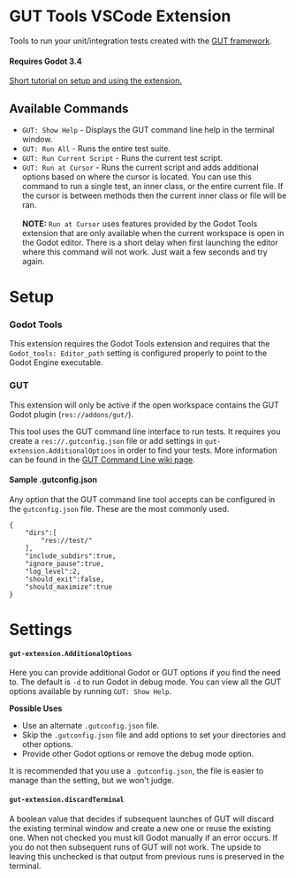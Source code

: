 # GUT Tools VSCode Extension
Tools to run your unit/integration tests created with the [GUT framework](https://github.com/bitwes/Gut/).

#### Requires Godot 3.4

[Short tutorial on setup and using the extension.](https://youtu.be/pqcA8A52CMs)
## Available Commands
* `GUT: Show Help` - Displays the GUT command line help in the terminal window.
* `GUT: Run All` - Runs the entire test suite.
* `GUT: Run Current Script` - Runs the current test script.
* `GUT: Run at Cursor` - Runs the current script and adds additional options based on where the cursor is located.  You can use this command to run a single test, an inner class, or the entire current file.  If the cursor is between methods then the current inner class or file will be ran.<br/><br/>
__NOTE:__ `Run at Cursor` uses features provided by the Godot Tools extension that are only available when the current workspace is open in the Godot editor.  There is a short delay when first launching the editor where this command will not work.  Just wait a few seconds and try again.

# Setup
### Godot Tools
This extension requires the Godot Tools extension and requires that the `Godot_tools: Editor_path` setting is configured properly to point to the Godot Engine executable.

### GUT
This extension will only be active if the open workspace contains the GUT Godot plugin (`res://addons/gut/`).

This tool uses the GUT command line interface to run tests.  It requires you create a `res://.gutconfig.json` file or add settings in `gut-extension.AdditionalOptions` in order to find your tests.  More information can be found in the [GUT Command Line wiki page](https://github.com/bitwes/Gut/wiki/Command-Line).

#### Sample .gutconfig.json
Any option that the GUT command line tool accepts can be configured in the `gutconfig.json` file.  These are the most commonly used.
```
{
    "dirs":[
        "res://test/"
    ],
    "include_subdirs":true,
    "ignore_pause":true,
    "log_level":2,
    "should_exit":false,
    "should_maximize":true
}
```

# Settings
#### `gut-extension.AdditionalOptions`
 Here you can provide additional Godot or GUT options if you find the need to.  The default is `-d` to run Godot in debug mode.  You can view all the GUT options available by running `GUT: Show Help`.

__Possible Uses__
 * Use an alternate `.gutconfig.json` file.
 * Skip the `.gutconfig.json` file and add options to set your directories and other options.
 * Provide other Godot options or remove the debug mode option.

 It is recommended that you use a `.gutconfig.json`, the file is easier to manage than the setting, but we won't judge.

#### `gut-extension.discardTerminal`
A boolean value that decides if subsequent launches of GUT will discard the existing terminal window and create a new one or reuse the existing one.  When not checked you must kill Godot manually if an error occurs.  If you do not then subsequent runs of GUT will not work.  The upside to leaving this unchecked is that output from previous runs is preserved in the terminal.
